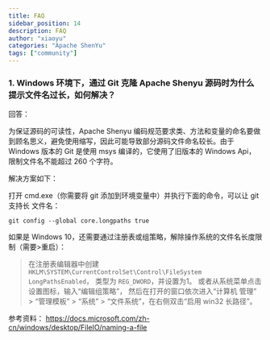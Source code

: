 ```yaml
---
title: FAQ
sidebar_position: 14
description: FAQ
author: "xiaoyu"
categories: "Apache ShenYu"
tags: ["community"]
---
```


### 1. Windows 环境下，通过 Git 克隆 Apache Shenyu 源码时为什么提示文件名过长，如何解决？

回答：

为保证源码的可读性，Apache Shenyu 编码规范要求类、方法和变量的命名要做到顾名思义，避免使用缩写，因此可能导致部分源码文件命名较长。由于 Windows 版本的 Git 是使用 msys 编译的，它使用了旧版本的 Windows Api，限制文件名不能超过 260 个字符。

解决方案如下：

打开 cmd.exe（你需要将 git 添加到环境变量中）并执行下面的命令，可以让 git 支持长
文件名：

```
git config --global core.longpaths true
```
                                                                                
如果是 Windows 10，还需要通过注册表或组策略，解除操作系统的文件名长度限制（需要>重启）：
> 在注册表编辑器中创建 `HKLM\SYSTEM\CurrentControlSet\Control\FileSystem LongPathsEnabled`， 类型为 `REG_DWORD`，并设置为1。
> 或者从系统菜单点击设置图标，输入“编辑组策略”， 然后在打开的窗口依次进入“计算机
管理” > “管理模板” > “系统” > “文件系统”，在右侧双击“启用 win32 长路径”。


参考资料：
https://docs.microsoft.com/zh-cn/windows/desktop/FileIO/naming-a-file
